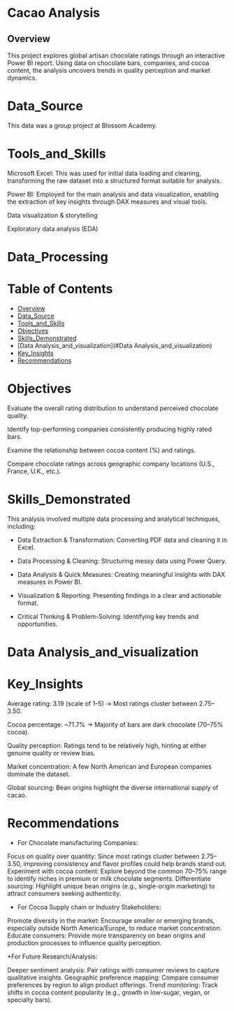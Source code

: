# Cacao Analysis

## Overview

This project explores global artisan chocolate ratings through an interactive Power BI report. Using data on chocolate bars, companies, and cocoa content, the analysis uncovers trends in quality perception and market dynamics.

# Data_Source
This data was a group project at Blossom Academy.

# Tools_and_Skills
Microsoft Excel: This was used for initial data loading and cleaning, transforming the raw dataset into a structured format suitable for analysis. 

Power BI: Employed for the main analysis and data visualization, enabling the extraction of key insights through DAX measures and visual tools.

Data visualization & storytelling

Exploratory data analysis (EDA)

# Data_Processing



# Table of Contents

- [Overview](#Overview)
- [Data_Source](#Data_Source)
- [Tools_and_Skills](#Tools_and_Skills)
- [Objectives](#Objectives)
- [Skills_Demonstrated](#Skills_Demonstrated)
- [Data Analysis_and_visualization](#Data Analysis_and_visualization)
- [Key_Insights](#Key_Insights)
- [Recommendations](#Recommendations)


# Objectives

Evaluate the overall rating distribution to understand perceived chocolate quality.

Identify top-performing companies consistently producing highly rated bars.

Examine the relationship between cocoa content (%) and ratings.

Compare chocolate ratings across geographic company locations (U.S., France, U.K., etc.).


# Skills_Demonstrated
This analysis involved multiple data processing and analytical techniques, including:

* Data Extraction & Transformation: Converting PDF data and cleaning it in Excel.

* Data Processing & Cleaning: Structuring messy data using Power Query.

* Data Analysis & Quick Measures: Creating meaningful insights with DAX measures in Power BI.

* Visualization & Reporting: Presenting findings in a clear and actionable format.

* Critical Thinking & Problem-Solving: Identifying key trends and opportunities.


# Data Analysis_and_visualization


# Key_Insights

Average rating: 3.19 (scale of 1–5) → Most ratings cluster between 2.75–3.50.

Cocoa percentage: ~71.7% → Majority of bars are dark chocolate (70–75% cocoa).

Quality perception: Ratings tend to be relatively high, hinting at either genuine quality or review bias.

Market concentration: A few North American and European companies dominate the dataset.

Global sourcing: Bean origins highlight the diverse international supply of cacao.

# Recommendations

* For Chocolate manufacturing Companies:

Focus on quality over quantity: Since most ratings cluster between 2.75–3.50, improving consistency and flavor profiles could help brands stand out.
Experiment with cocoa content: Explore beyond the common 70–75% range to identify niches in premium or milk chocolate segments.
Differentiate sourcing: Highlight unique bean origins (e.g., single-origin marketing) to attract consumers seeking authenticity.

* For Cocoa Supply chain or Industry Stakeholders:

Promote diversity in the market: Encourage smaller or emerging brands, especially outside North America/Europe, to reduce market concentration.
Educate consumers: Provide more transparency on bean origins and production processes to influence quality perception.

*For Future Research/Analysis:

Deeper sentiment analysis: Pair ratings with consumer reviews to capture qualitative insights.
Geographic preference mapping: Compare consumer preferences by region to align product offerings.
Trend monitoring: Track shifts in cocoa content popularity (e.g., growth in low-sugar, vegan, or specialty bars).



